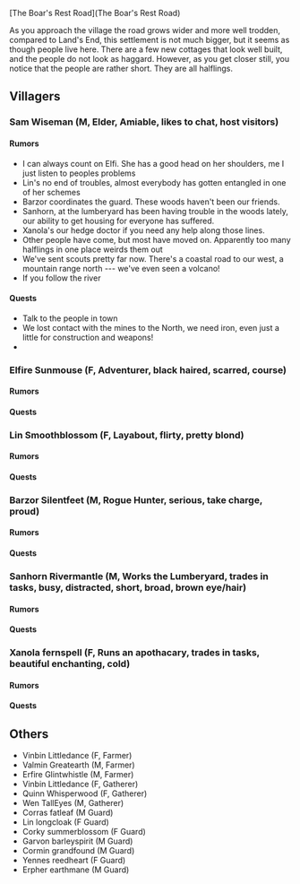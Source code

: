 [The Boar's Rest Road](The Boar's Rest Road)

As you approach the village the road grows wider and more well trodden, compared to Land's End, this settlement is not much bigger, but it seems as though people live here. There are a few new cottages that look well built, and the people do not look as haggard. However, as you get closer still, you notice that the people are rather short. They are all halflings.

## Villagers

### Sam Wiseman (M, Elder, Amiable, likes to chat, host visitors)
#### Rumors
* I can always count on Elfi. She has a good head on her shoulders, me I just listen to peoples problems
* Lin's no end of troubles, almost everybody has gotten entangled in one of her schemes
* Barzor coordinates the guard. These woods haven't been our friends.
* Sanhorn, at the lumberyard has been having trouble in the woods lately, our ability to get housing for everyone has suffered.
* Xanola's our hedge doctor if you need any help along those lines.
* Other people have come, but most have moved on. Apparently too many halflings in one place weirds them out <Shrug>
* We've sent scouts pretty far now. There's a coastal road to our west, a mountain range north ---  we've even seen a volcano!
* If you follow the river 
#### Quests
* Talk to the people in town
* We lost contact with the mines to the North, we need iron, even just a little for construction and weapons!
* 

### Elfire Sunmouse (F, Adventurer, black haired, scarred, course)
#### Rumors
#### Quests

### Lin Smoothblossom (F, Layabout, flirty, pretty blond)
#### Rumors
#### Quests

### Barzor Silentfeet (M, Rogue Hunter, serious, take charge, proud)
#### Rumors
#### Quests

### Sanhorn Rivermantle (M, Works the Lumberyard, trades in tasks, busy, distracted, short, broad, brown eye/hair)
#### Rumors
#### Quests

### Xanola fernspell (F, Runs an apothacary, trades in tasks, beautiful enchanting, cold)
#### Rumors
#### Quests

## Others

* Vinbin Littledance (F, Farmer)
* Valmin Greatearth (M, Farmer)
* Erfire Glintwhistle (M, Farmer)
* Vinbin Littledance (F, Gatherer)
* Quinn Whisperwood (F, Gatherer)
* Wen TallEyes (M, Gatherer)
* Corras fatleaf (M Guard)
* Lin longcloak (F Guard)
* Corky summerblossom (F Guard)
* Garvon barleyspirit (M Guard)
* Cormin grandfound (M Guard)
* Yennes reedheart (F Guard)
* Erpher earthmane (M Guard)